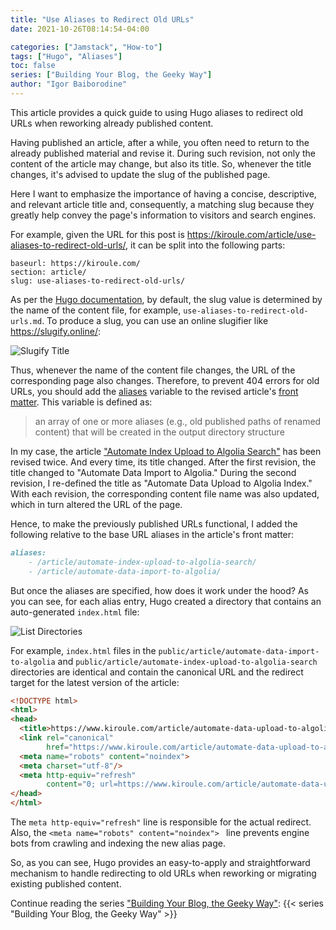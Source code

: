 ```yaml
---
title: "Use Aliases to Redirect Old URLs"
date: 2021-10-26T08:14:54-04:00

categories: ["Jamstack", "How-to"]
tags: ["Hugo", "Aliases"]
toc: false
series: ["Building Your Blog, the Geeky Way"]
author: "Igor Baiborodine"
---
```


This article provides a quick guide to using Hugo aliases to redirect old URLs when reworking already published content.

<!--more-->

Having published an article, after a while, you often need to return to the already published material and revise it. 
During such revision, not only the content of the article may change, but also its title. 
So, whenever the title changes, it's advised to update the slug of the published page.

Here I want to emphasize the importance of having a concise, descriptive, and relevant article title and, consequently, a matching slug because they greatly help convey the page's information to visitors and search engines.

For example, given the URL for this post is https://kiroule.com/article/use-aliases-to-redirect-old-urls/, it can be split into the following parts:
```plaintext
baseurl: https://kiroule.com/
section: article/
slug: use-aliases-to-redirect-old-urls/
```

As per the [Hugo documentation](https://gohugo.io/content-management/organization/#slug), by default, the slug value is determined by the name of the content file, for example, `use-aliases-to-redirect-old-urls.md`. 
To produce a slug, you can use an online slugifier like https://slugify.online/:

![Slugify Title](/img/content/article/use-aliases-to-redirect-old-urls/slugify-title.png)

Thus, whenever the name of the content file changes, the URL of the corresponding page also changes. 
Therefore, to prevent 404 errors for old URLs, you should add the [aliases](https://gohugo.io/content-management/urls/#aliases) variable to the revised article's [front matter](https://gohugo.io/content-management/front-matter/#predefined). 
This variable is defined as:
> an array of one or more aliases (e.g., old published paths of renamed content) that will be created in the output directory structure

In my case, the article ["Automate Index Upload to Algolia Search"](/article/automate-data-upload-to-algolia-index/) has been revised twice. 
And every time, its title changed. After the first revision, the title changed to "Automate Data Import to Algolia." 
During the second revision, I re-defined the title as "Automate Data Upload to Algolia Index." 
With each revision, the corresponding content file name was also updated, which in turn altered the URL of the page.

Hence, to make the previously published URLs functional, I added the following relative to the base URL aliases in the article's front matter:
```markdown
aliases:
    - /article/automate-index-upload-to-algolia-search/
    - /article/automate-data-import-to-algolia/
```

But once the aliases are specified, how does it work under the hood?
As you can see, for each alias entry, Hugo created a directory that contains an auto-generated `index.html` file:

![List Directories](/img/content/article/use-aliases-to-redirect-old-urls/list-directories.png)

For example, `index.html` files in the `public/article/automate-data-import-to-algolia` and `public/article/automate-index-upload-to-algolia-search` directories are identical and contain the canonical URL and the redirect target for the latest version of the article: 

```html
<!DOCTYPE html>
<html>
<head>
  <title>https://www.kiroule.com/article/automate-data-upload-to-algolia-index/</title>
  <link rel="canonical"
        href="https://www.kiroule.com/article/automate-data-upload-to-algolia-index/"/>
  <meta name="robots" content="noindex">
  <meta charset="utf-8"/>
  <meta http-equiv="refresh"
        content="0; url=https://www.kiroule.com/article/automate-data-upload-to-algolia-index/"/>
</head>
</html>
```

The `meta http-equiv="refresh"` line is responsible for the actual redirect. 
Also, the `<meta name="robots" content="noindex">
` line prevents engine bots from crawling and indexing the new alias page. 

So, as you can see, Hugo provides an easy-to-apply and straightforward mechanism to handle redirecting to old URLs when reworking or migrating existing published content.

Continue reading the series ["Building Your Blog, the Geeky Way"](/series/building-your-blog-the-geeky-way/):
{{< series "Building Your Blog, the Geeky Way" >}}
